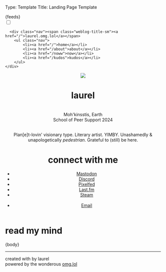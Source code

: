 Type: Template
Title: Landing Page Template

<!DOCTYPE html>
<html lang="en">
<head>
<title>laurel{separator}omg{separator}lol</title>
<meta charset="utf-8">
<meta name="viewport" content="width=device-width, initial-scale=1">
{feeds}
<style>
@import url('https://pvinis.github.io/iosevka-webfont/3.4.1/iosevka.css');
@import url('https://static.omg.lol/type/fontawesome-free/css/all.css');
@import url('https://static.omg.lol/type/font-md-io.css');
@import url('https://fonts.googleapis.com/css2?family=Lily+Script+One&display=swap');
</style>
<link rel="stylesheet" href="https://laurel.omg.lol/style.css">

<head>

<div class="top">
    <div class="toggle">
        <div class="darkmode">
          <input type="checkbox" class="checkbox" id="checkbox">
          <label for="checkbox" class="label"></label>
            <div class="ball"></div>
          </label>
        </div>
      </div>

      <div class="nav"><span class="weblog-title-sm"><a href="/">laurel.omg.lol</a></span>
        <ul class="nav">
            <li><a href="/">home</a></li> 
            <li><a href="/about">about</a></li>
            <li><a href="/noww">now</a></li>
            <li><a href="/kudos">kudos</a></li>
        </ul>
    </div>
</div>
</head>

<body>
<header>
    <div class="head-div">
        <div class="head-img">
    <img class="head-img" src="https://2ell.b-cdn.net/2ell2dark.png">
</div>
<div class="title">
	<h1 class="weblog-title">laurel <i style="color: var(--accent);" class="fas fa-badge-check"></i></h1> 
    <br><i class="fa-solid fa-location-dot"></i> Moh'kinsstis, Earth
    <br><i class="fa-solid fa-graduation-cap"></i> School of Peer Support 2024
    <br><br>
        <p>Plan[e]t-lovin' visionary type. Literary artist. YIMBY. Unashamedly & unapologetically <i>pedestrian</i>. Grateful to (still) be here.</p>
    </div>
</div>
<div class="div-1">
    <h1 style="font-family: var(--heading);">connect with me</h1>
    <ul class="connect">
              <li>
                <span class="fa-li"><i class="fa-brands fa-mastodon"></i></span><a rel="me" href="https://social.lol/@laurel">Mastodon</a>
              </li>
              <li>
                <span class="fa-li"><i class="fa-brands fa-discord"></i></span><a rel="me" href="https://discordapp.com/users/susurrance">Discord</a>
              </li>
              <li>
                <span class="fa-li"><i class="fa-solid fa-camera"></i></span><a rel="me" href="https://pixey.org/laurel">Pixelfed</a>
              </li>
              <li>
                <span class="fa-li"><i class="fa-brands fa-lastfm"></i></span><a rel="me" href="https://www.last.fm/user/laurel___">Last.fm</a>
              </li>
              <li>
                <span class="fa-li"><i class="fa-brands fa-steam"></i></span><a rel="me" href="https://steamcommunity.com/id/2tongued/">Steam</a>
              </li><br>
              <li>
                <span class="fa-li"><i class="fa-solid fa-envelope"></i></span><a rel="me" href="mailto:laurel@omg.lol">Email</a>
              </li>
            </ul>
    </ul>
</div>
</header>

<main>
<div class="div-2">
    <h1 style="font-family: var(--heading);">read my mind</h1>
{body}
<hr>
</div>
</main>

<footer>
    <p>created with <i class="fas fa-heart"></i> by laurel
        <br>
    <i class="fas fas fa-plug" style="color: var(--color1)"></i> powered by the wonderous <a href="https://omg.lol">omg.lol</a></p>
</footer>

<script>
const checkbox =document.getElementById('checkbox')

checkbox.addEventListener('click',checkMode)

                      function checkMode() {
                            if (localStorage.getItem('isDarkMode')=='true'){
                                localStorage.setItem('isDarkMode', false)} 
                                else 
                                {localStorage.setItem('isDarkMode', true)}
                                toggle();
                        };

                        function toggle(){
                            if (localStorage.getItem('isDarkMode')=='true'){
                            
                                document.body.classList.add('dark-mode');
                        }
                        if (localStorage.getItem('isDarkMode') === 'false'){
                                
                            document.body.classList.remove('dark-mode');
                            };
                        }
                        toggle()
</script>
</body>
</html>